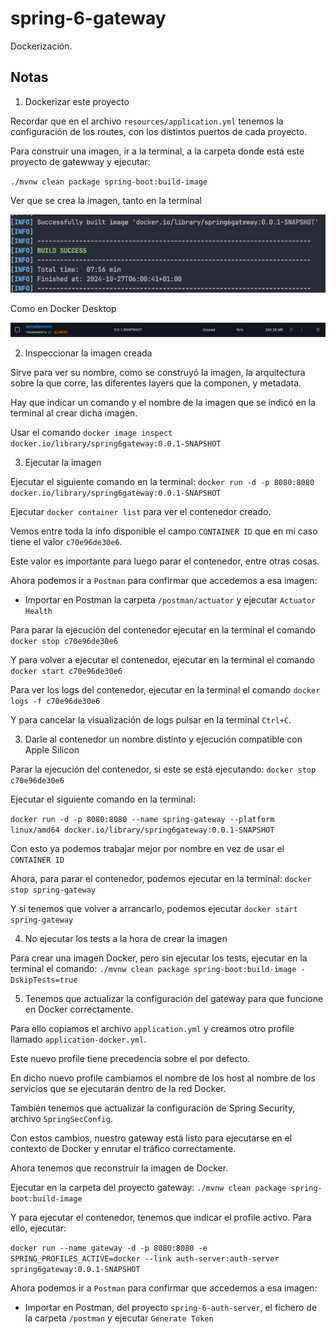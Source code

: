 # spring-6-gateway

Dockerización.

## Notas

1. Dockerizar este proyecto

Recordar que en el archivo `resources/application.yml` tenemos la configuración de los routes, con los distintos puertos de cada proyecto.

Para construir una imagen, ir a la terminal, a la carpeta donde está este proyecto de gatewway y ejecutar:

`./mvnw clean package spring-boot:build-image`

Ver que se crea la imagen, tanto en la terminal

![alt Docker Image Name](../images/DockerImageName.png)

Como en Docker Desktop

![alt Docker Desktop Image](../images/DockerDesktopImage.png)

2. Inspeccionar la imagen creada

Sirve para ver su nombre, como se construyó la imagen, la arquitectura sobre la que corre, las diferentes layers que la componen, y metadata.

Hay que indicar un comando y el nombre de la imagen que se indicó en la terminal al crear dicha imagen.

Usar el comando `docker image inspect docker.io/library/spring6gateway:0.0.1-SNAPSHOT`

3. Ejecutar la imagen

Ejecutar el siguiente comando en la terminal: `docker run -d -p 8080:8080 docker.io/library/spring6gateway:0.0.1-SNAPSHOT`

Ejecutar `docker container list` para ver el contenedor creado.

Vemos entre toda la info disponible el campo `CONTAINER ID` que en mi caso tiene el valor `c70e96de30e6`.

Este valor es importante para luego parar el contenedor, entre otras cosas.

Ahora podemos ir a `Postman` para confirmar que accedemos a esa imagen:

- Importar en Postman la carpeta `/postman/actuator` y ejecutar `Actuator Health`

Para parar la ejecución del contenedor ejecutar en la terminal el comando `docker stop c70e96de30e6`

Y para volver a ejecutar el contenedor, ejecutar en la terminal el comando `docker start c70e96de30e6`

Para ver los logs del contenedor, ejecutar en la terminal el comando `docker logs -f c70e96de30e6`

Y para cancelar la visualización de logs pulsar en la terminal `Ctrl+C`.

3. Darle al contenedor un nombre distinto y ejecución compatible con Apple Silicon

Parar la ejecución del contenedor, si este se está ejecutando: `docker stop c70e96de30e6`

Ejecutar el siguiente comando en la terminal: 

`docker run -d -p 8080:8080 --name spring-gateway --platform linux/amd64 docker.io/library/spring6gateway:0.0.1-SNAPSHOT`

Con esto ya podemos trabajar mejor por nombre en vez de usar el `CONTAINER ID`

Ahora, para parar el contenedor, podemos ejecutar en la terminal: `docker stop spring-gateway`

Y si tenemos que volver a arrancarlo, podemos ejecutar `docker start spring-gateway`

4. No ejecutar los tests a la hora de crear la imagen

Para crear una imagen Docker, pero sin ejecutar los tests, ejecutar en la terminal el comando: `./mvnw clean package spring-boot:build-image -DskipTests=true`

5. Tenemos que actualizar la configuración del gateway para que funcione en Docker correctamente.

Para ello copiamos el archivo `application.yml` y creamos otro profile llamado `application-docker.yml`.

Este nuevo profile tiene precedencia sobre el por defecto.

En dicho nuevo profile cambiamos el nombre de los host al nombre de los servicios que se ejecutarán dentro de la red Docker.

También tenemos que actualizar la configuración de Spring Security, archivo `SpringSecConfig`.

Con estos cambios, nuestro gateway está listo para ejecutarse en el contexto de Docker y enrutar el tráfico correctamente.

Ahora tenemos que reconstruir la imagen de Docker.

Ejecutar en la carpeta del proyecto gateway: `./mvnw clean package spring-boot:build-image`

Y para ejecutar el contenedor, tenemos que indicar el profile activo. Para ello, ejecutar:

`docker run --name gateway -d -p 8080:8080 -e SPRING_PROFILES_ACTIVE=docker --link auth-server:auth-server spring6gateway:0.0.1-SNAPSHOT`

Ahora podemos ir a `Postman` para confirmar que accedemos a esa imagen:

- Importar en Postman, del proyecto `spring-6-auth-server`, el fichero de la carpeta `/postman` y ejecutar `Generate Token`
